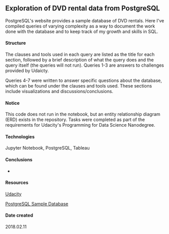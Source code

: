 ## Exploration of DVD rental data from PostgreSQL
PostgreSQL's website provides a sample database of DVD rentals. Here I've compiled queries of varying complexity as a way to document the work done with the database and to keep track of my growth and skills in SQL.

#### Structure
The clauses and tools used in each query are listed as the title for each section, followed by a brief description of what the query does and the query itself (the queries will not run). Queries 1-3 are answers to challenges provided by Udaicty. 

Queries 4-7 were written to answer specific questions about the database, which can be found under the clauses and tools used. These sections include visualizations and discussions/conclusions. 

#### Notice
This code does not run in the notebook, but an entity relationship diagram (ERD) exists in the repository. Tasks were completed as part of the requirements for Udacity's Programming for Data Science Nanodegree.

#### Technologies
Jupyter Notebook, PostgreSQL, Tableau

#### Conclusions
* 

#### Resources
[Udacity](https://www.udacity.com)

[PostgreSQL Sample Database](http://www.postgresqltutorial.com/postgresql-sample-database/)

#### Date created
2018.02.11